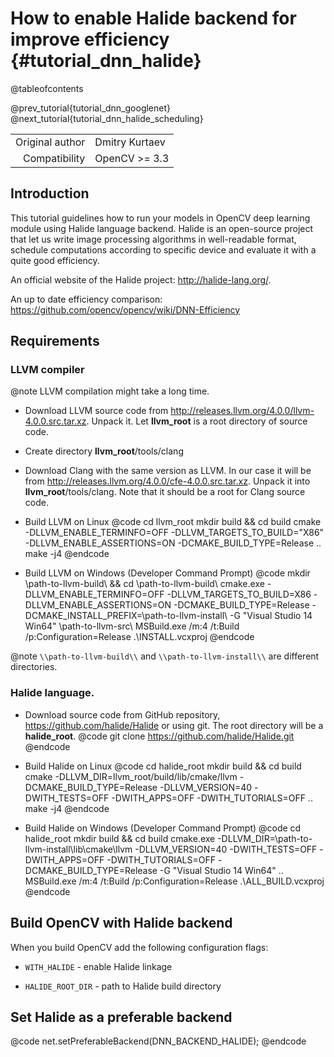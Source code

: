 # How to enable Halide backend for improve efficiency  {#tutorial_dnn_halide}

@tableofcontents

@prev_tutorial{tutorial_dnn_googlenet}
@next_tutorial{tutorial_dnn_halide_scheduling}

|    |    |
| -: | :- |
| Original author | Dmitry Kurtaev |
| Compatibility | OpenCV >= 3.3 |

## Introduction
This tutorial guidelines how to run your models in OpenCV deep learning module
using Halide language backend. Halide is an open-source project that let us
write image processing algorithms in well-readable format, schedule computations
according to specific device and evaluate it with a quite good efficiency.

An official website of the Halide project: http://halide-lang.org/.

An up to date efficiency comparison: https://github.com/opencv/opencv/wiki/DNN-Efficiency

## Requirements
### LLVM compiler

@note LLVM compilation might take a long time.

- Download LLVM source code from http://releases.llvm.org/4.0.0/llvm-4.0.0.src.tar.xz.
Unpack it. Let **llvm_root** is a root directory of source code.

- Create directory **llvm_root**/tools/clang

- Download Clang with the same version as LLVM. In our case it will be from
http://releases.llvm.org/4.0.0/cfe-4.0.0.src.tar.xz. Unpack it into
**llvm_root**/tools/clang. Note that it should be a root for Clang source code.

- Build LLVM on Linux
@code
cd llvm_root
mkdir build && cd build
cmake -DLLVM_ENABLE_TERMINFO=OFF -DLLVM_TARGETS_TO_BUILD="X86" -DLLVM_ENABLE_ASSERTIONS=ON -DCMAKE_BUILD_TYPE=Release ..
make -j4
@endcode

- Build LLVM on Windows (Developer Command Prompt)
@code
mkdir \\path-to-llvm-build\\ && cd \\path-to-llvm-build\\
cmake.exe -DLLVM_ENABLE_TERMINFO=OFF -DLLVM_TARGETS_TO_BUILD=X86 -DLLVM_ENABLE_ASSERTIONS=ON -DCMAKE_BUILD_TYPE=Release -DCMAKE_INSTALL_PREFIX=\\path-to-llvm-install\\ -G "Visual Studio 14 Win64" \\path-to-llvm-src\\
MSBuild.exe /m:4 /t:Build /p:Configuration=Release .\\INSTALL.vcxproj
@endcode

@note `\\path-to-llvm-build\\` and `\\path-to-llvm-install\\` are different directories.

### Halide language.

- Download source code from GitHub repository, https://github.com/halide/Halide
or using git. The root directory will be a **halide_root**.
@code
git clone https://github.com/halide/Halide.git
@endcode

- Build Halide on Linux
@code
cd halide_root
mkdir build && cd build
cmake -DLLVM_DIR=llvm_root/build/lib/cmake/llvm -DCMAKE_BUILD_TYPE=Release -DLLVM_VERSION=40 -DWITH_TESTS=OFF -DWITH_APPS=OFF -DWITH_TUTORIALS=OFF ..
make -j4
@endcode

- Build Halide on Windows (Developer Command Prompt)
@code
cd halide_root
mkdir build && cd build
cmake.exe -DLLVM_DIR=\\path-to-llvm-install\\lib\\cmake\\llvm -DLLVM_VERSION=40 -DWITH_TESTS=OFF -DWITH_APPS=OFF -DWITH_TUTORIALS=OFF -DCMAKE_BUILD_TYPE=Release -G "Visual Studio 14 Win64" ..
MSBuild.exe /m:4 /t:Build /p:Configuration=Release .\\ALL_BUILD.vcxproj
@endcode

## Build OpenCV with Halide backend
When you build OpenCV add the following configuration flags:

- `WITH_HALIDE` - enable Halide linkage

- `HALIDE_ROOT_DIR` - path to Halide build directory

## Set Halide as a preferable backend
@code
net.setPreferableBackend(DNN_BACKEND_HALIDE);
@endcode

